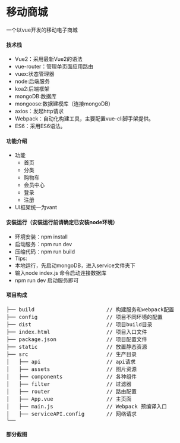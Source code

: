 # 移动商城

一个以vue开发的移动电子商城


#### 技术栈

- Vue2：采用最新Vue2的语法
- vue-router：管理单页面应用路由
- vuex:状态管理器
- node:后端服务
- koa2:后端框架
- mongoDB:数据库
- mongoose:数据建模库（连接mongoDB）
- axios：发起http请求
- Webpack：自动化构建工具，主要配置vue-cli脚手架提供。
- ES6：采用ES6语法。

#### 功能介绍

- 功能
    - 首页
    - 分类
    - 购物车
    - 会员中心
    - 登录
    - 注册
- UI框架统一为vant

#### 安装运行（安装运行前请确定已安装node环境）

- 环境安装：npm install
- 启动服务：npm run dev
- 压缩代码：npm run build
- Tips:
- 本地运行，先启动mongoDB，进入service文件夹下
- 输入node index.js 命令启动连接数据库
- npm run dev 启动服务即可

#### 项目构成

<pre>
├── build                       // 构建服务和webpack配置
├── config            		    // 项目不同环境的配置
├── dist               		    // 项目build目录
├── index.html          	    // 项目入口文件
├── package.json      		    // 项目配置文件
├── static       			    // 放置静态资源
├── src                		    // 生产目录
│   ├── api       			    // api请求
│   ├── assets                  // 图片资源
│   ├── components     		    // 各种组件
│   ├── filter                  // 过滤器
│   ├── router       	        // 路由配置
│   ├── App.vue         	    // 主页面
│   ├── main.js       	        // Webpack 预编译入口
│   ├── serviceAPI.config       // 网络请求
└──
</pre>

#### 部分截图